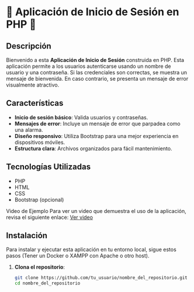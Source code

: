 # 🎉 Aplicación de Inicio de Sesión en PHP 🎉

## Descripción

Bienvenido a esta **Aplicación de Inicio de Sesión** construida en PHP. Esta aplicación permite a los usuarios autenticarse usando un nombre de usuario y una contraseña. Si las credenciales son correctas, se muestra un mensaje de bienvenida. En caso contrario, se presenta un mensaje de error visualmente atractivo.

## Características

- **Inicio de sesión básico**: Valida usuarios y contraseñas.
- **Mensajes de error**: Incluye un mensaje de error que parpadea como una alarma.
- **Diseño responsivo**: Utiliza Bootstrap para una mejor experiencia en dispositivos móviles.
- **Estructura clara**: Archivos organizados para fácil mantenimiento.

## Tecnologías Utilizadas

- PHP
- HTML
- CSS
- Bootstrap (opcional)


Video de Ejemplo
Para ver un video que demuestra el uso de la aplicación, revisa el siguiente enlace:
[Ver video](videos/EjemploUso.mp4)

## Instalación

Para instalar y ejecutar esta aplicación en tu entorno local, sigue estos pasos (Tener un Docker o XAMPP con Apache o otro host).

1. **Clona el repositorio**:

   ```bash
   git clone https://github.com/tu_usuario/nombre_del_repositorio.git
   cd nombre_del_repositorio
